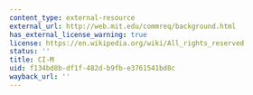 ```yaml
---
content_type: external-resource
external_url: http://web.mit.edu/commreq/background.html
has_external_license_warning: true
license: https://en.wikipedia.org/wiki/All_rights_reserved
status: ''
title: CI-M
uid: f134bd8b-df1f-482d-b9fb-e3761541bd8c
wayback_url: ''
---
```

